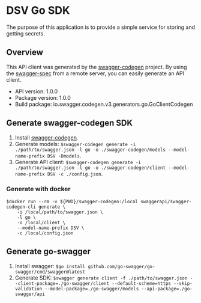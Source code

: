 # DSV Go SDK

The purpose of this application is to provide a simple service for storing and getting secrets.

## Overview
This API client was generated by the [swagger-codegen](https://github.com/swagger-api/swagger-codegen) project.  By using the [swagger-spec](https://github.com/swagger-api/swagger-spec) from a remote server, you can easily generate an API client.

- API version: 1.0.0
- Package version: 1.0.0
- Build package: io.swagger.codegen.v3.generators.go.GoClientCodegen

## Generate swagger-codegen SDK

1. Install [swagger-codegen](https://github.com/swagger-api/swagger-codegen).
2. Generate models: `$swagger-codegen generate -i ./path/to/swagger.json -l go -o ./swagger-codegen/models --model-name-prefix DSV -Dmodels`.
3. Generate API client: `$swagger-codegen generate -i ./path/to/swagger.json -l go -o ./swagger-codegen/client --model-name-prefix DSV -c ./config.json`.

### Generate with docker

```
$docker run --rm -v ${PWD}/swagger-codegen:/local swaggerapi/swagger-codegen-cli generate \
    -i /local/path/to/swagger.json \
    -l go \
    -o /local/client \
    --model-name-prefix DSV \
    -c /local/config.json
```

## Generate go-swagger

1. Install swagger: `$go install github.com/go-swagger/go-swagger/cmd/swagger@latest`
2. Generate SDK: `$swagger generate client -f ./path/to/swagger.json --client-package=./go-swagger/client --default-scheme=https --skip-validation --model-package=./go-swagger/models --api-package=./go-swagger/api`